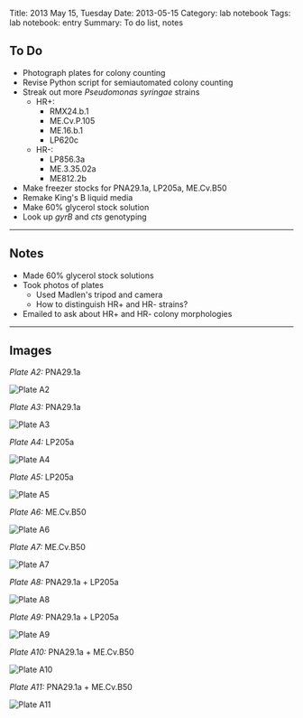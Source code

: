 Title: 2013 May 15, Tuesday
Date: 2013-05-15
Category: lab notebook
Tags: lab notebook: entry
Summary: To do list, notes

## To Do ##

- Photograph plates for colony counting
- Revise Python script for semiautomated colony counting
- Streak out more _Pseudomonas syringae_ strains
    - HR+:
        - RMX24.b.1
        - ME.Cv.P.105
        - ME.16.b.1
        - LP620c
    - HR-:
        - LP856.3a
        - ME.3.35.02a
        - ME812.2b
- Make freezer stocks for PNA29.1a, LP205a, ME.Cv.B50
- Remake King's B liquid media
- Make 60% glycerol stock solution
- Look up _gyrB_ and _cts_ genotyping

***

## Notes ##

- Made 60% glycerol stock solutions
- Took photos of plates
    - Used Madlen's tripod and camera
    - How to distinguish HR+ and HR- strains?
- Emailed to ask about HR+ and HR- colony morphologies

***

## Images ##

*Plate A2:* PNA29.1a

![Plate A2](http://hanalee.info/static/images/20130515/P1270305.JPG "Plate A2")

*Plate A3:* PNA29.1a

![Plate A3](http://hanalee.info/static/images/20130515/P1270304.JPG "Plate A3")

*Plate A4:* LP205a

![Plate A4](http://hanalee.info/static/images/20130515/P1270302.JPG "Plate A4")

*Plate A5:* LP205a

![Plate A5](http://hanalee.info/static/images/20130515/P1270300.JPG "Plate A5")

*Plate A6:* ME.Cv.B50

![Plate A6](http://hanalee.info/static/images/20130515/P1270299.JPG "Plate A6")

*Plate A7:* ME.Cv.B50

![Plate A7](http://hanalee.info/static/images/20130515/P1270303.JPG "Plate A7")

*Plate A8:* PNA29.1a + LP205a

![Plate A8](http://hanalee.info/static/images/20130515/P1270306.JPG "Plate A8")

*Plate A9:* PNA29.1a + LP205a

![Plate A9](http://hanalee.info/static/images/20130515/P1270307.JPG "Plate A9")

*Plate A10:* PNA29.1a + ME.Cv.B50

![Plate A10](http://hanalee.info/static/images/20130515/P1270308.JPG "Plate A10")

*Plate A11:* PNA29.1a + ME.Cv.B50

![Plate A11](http://hanalee.info/static/images/20130515/P1270309.JPG "Plate A11")
